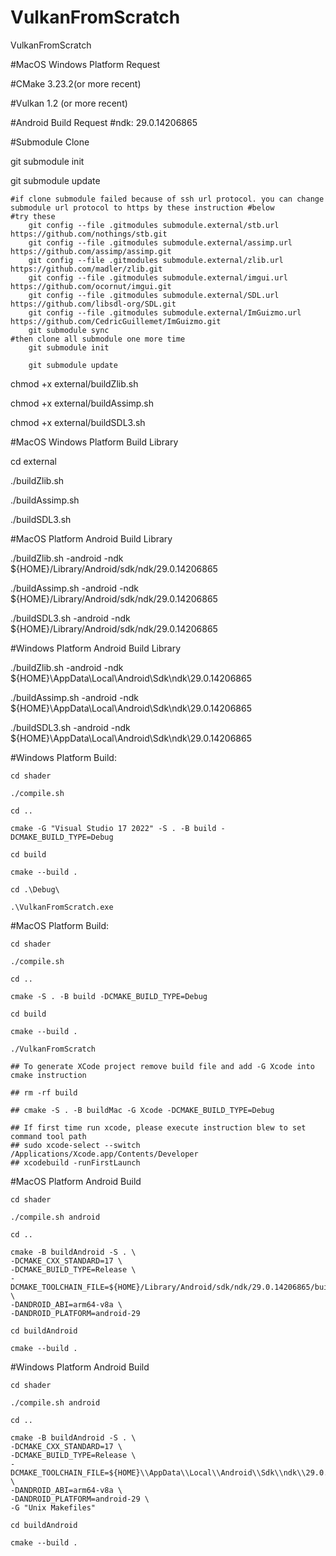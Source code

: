 # VulkanFromScratch
VulkanFromScratch

#MacOS Windows Platform Request

#CMake 3.23.2(or more recent)

#Vulkan 1.2 (or more recent)


#Android Build Request
#ndk: 29.0.14206865


#Submodule Clone

git submodule init

git submodule update

    #if clone submodule failed because of ssh url protocol. you can change submodule url protocol to https by these instruction #below
    #try these
        git config --file .gitmodules submodule.external/stb.url https://github.com/nothings/stb.git
        git config --file .gitmodules submodule.external/assimp.url https://github.com/assimp/assimp.git
        git config --file .gitmodules submodule.external/zlib.url https://github.com/madler/zlib.git
        git config --file .gitmodules submodule.external/imgui.url https://github.com/ocornut/imgui.git
        git config --file .gitmodules submodule.external/SDL.url https://github.com/libsdl-org/SDL.git
        git config --file .gitmodules submodule.external/ImGuizmo.url https://github.com/CedricGuillemet/ImGuizmo.git
        git submodule sync
    #then clone all submodule one more time
        git submodule init

        git submodule update
    

chmod +x external/buildZlib.sh

chmod +x external/buildAssimp.sh 

chmod +x external/buildSDL3.sh 


#MacOS Windows Platform Build Library

cd external 

./buildZlib.sh

./buildAssimp.sh

./buildSDL3.sh


#MacOS Platform Android Build Library

./buildZlib.sh -android -ndk ${HOME}/Library/Android/sdk/ndk/29.0.14206865

./buildAssimp.sh -android -ndk ${HOME}/Library/Android/sdk/ndk/29.0.14206865

./buildSDL3.sh -android -ndk ${HOME}/Library/Android/sdk/ndk/29.0.14206865


#Windows Platform Android Build Library

./buildZlib.sh -android -ndk ${HOME}\\AppData\\Local\\Android\\Sdk\\ndk\\29.0.14206865

./buildAssimp.sh -android -ndk ${HOME}\\AppData\\Local\\Android\\Sdk\\ndk\\29.0.14206865

./buildSDL3.sh -android -ndk ${HOME}\\AppData\\Local\\Android\\Sdk\\ndk\\29.0.14206865


#Windows Platform Build:
    
    cd shader

    ./compile.sh

    cd ..
    
    cmake -G "Visual Studio 17 2022" -S . -B build -DCMAKE_BUILD_TYPE=Debug

    cd build

    cmake --build .

    cd .\Debug\

    .\VulkanFromScratch.exe


#MacOS Platform Build:
    
    cd shader

    ./compile.sh

    cd ..

    cmake -S . -B build -DCMAKE_BUILD_TYPE=Debug

    cd build

    cmake --build .

    ./VulkanFromScratch

    ## To generate XCode project remove build file and add -G Xcode into cmake instruction

    ## rm -rf build 

    ## cmake -S . -B buildMac -G Xcode -DCMAKE_BUILD_TYPE=Debug

    ## If first time run xcode, please execute instruction blew to set command tool path
    ## sudo xcode-select --switch /Applications/Xcode.app/Contents/Developer
    ## xcodebuild -runFirstLaunch

#MacOS Platform Android Build
    
    cd shader

    ./compile.sh android

    cd ..

    cmake -B buildAndroid -S . \
    -DCMAKE_CXX_STANDARD=17 \
    -DCMAKE_BUILD_TYPE=Release \
    -DCMAKE_TOOLCHAIN_FILE=${HOME}/Library/Android/sdk/ndk/29.0.14206865/build/cmake/android.toolchain.cmake \
    -DANDROID_ABI=arm64-v8a \
    -DANDROID_PLATFORM=android-29

    cd buildAndroid

    cmake --build .

#Windows Platform Android Build

    cd shader

    ./compile.sh android

    cd ..

    cmake -B buildAndroid -S . \
    -DCMAKE_CXX_STANDARD=17 \
    -DCMAKE_BUILD_TYPE=Release \
    -DCMAKE_TOOLCHAIN_FILE=${HOME}\\AppData\\Local\\Android\\Sdk\\ndk\\29.0.14206865\\build\\cmake\\android.toolchain.cmake \
    -DANDROID_ABI=arm64-v8a \
    -DANDROID_PLATFORM=android-29 \
    -G "Unix Makefiles"

    cd buildAndroid

    cmake --build .